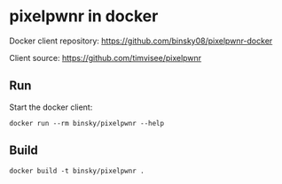 # pixelpwnr in docker

Docker client repository: https://github.com/binsky08/pixelpwnr-docker

Client source: https://github.com/timvisee/pixelpwnr

## Run
Start the docker client:

`docker run --rm binsky/pixelpwnr --help`

## Build
`docker build -t binsky/pixelpwnr .`
